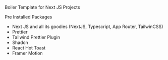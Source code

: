 Boiler Template for Next JS Projects

Pre Installed Packages

- Next JS and all its goodies (NextJS, Typescript, App Router, TailwinCSS)
- Prettier
- Tailwind Prettier Plugin
- Shadcn
- React Hot Toast
- Framer Motion
